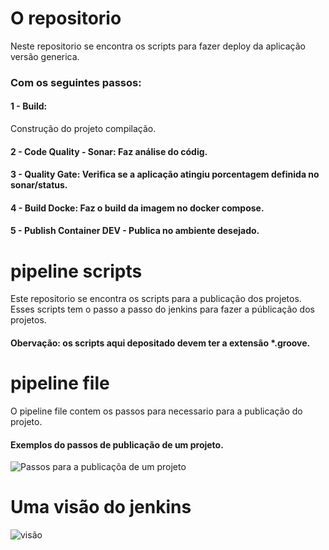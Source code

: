 # O repositorio
Neste repositorio se encontra os scripts para fazer deploy da aplicação versão generica.

### Com os seguintes passos:
 #### 1 -  Build: 
 Construção do projeto compilação. 
 #### 2 - Code Quality - Sonar: Faz análise do códig.
 #### 3 - Quality Gate: Verifica se a aplicação atingiu porcentagem definida no sonar/status.
 #### 4 - Build Docke: Faz o build da imagem no docker compose.
 #### 5 - Publish Container DEV - Publica no ambiente desejado.


# pipeline scripts
Este repositorio se encontra os scripts para a publicação dos projetos. Esses scripts tem o passo a passo do jenkins para fazer a públicação dos projetos.
#### Obervação: os scripts aqui depositado devem ter a extensão *.groove.

# pipeline file
O pipeline file contem os passos para necessario para a publicação do projeto.

#### Exemplos do passos de publicação  de um projeto.
![Passos para a publicaçõa de um projeto](https://miro.medium.com/v2/resize:fit:640/format:webp/1*SGuCtn2Gj_Q1fOg0MjBd9g.png)


# Uma visão do jenkins
![visão](https://www.cloudbees.com/sites/default/files/blog/pipeline-vis.png)
